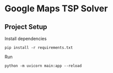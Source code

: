# Google Maps TSP Solver

## Project Setup

Install dependencies

```
pip install -r requirements.txt
```

Run

```
python -m uvicorn main:app --reload
```
